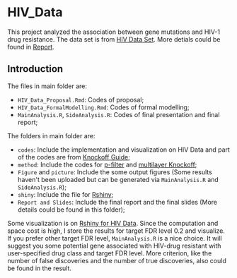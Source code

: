 # HIV_Data
This project analyzed the association between gene mutations and HIV-1 drug resistance. The data set is from [HIV Data Set](http://hivdb.stanford.edu/pages/published_analysis/genophenoPNAS2006). More detials could be found in [Report](https://denglinsui.github.io/reading-note/pdf/Report/HIVReport.pdf).

## Introduction
The files in main folder are:
* `HIV_Data_Proposal.Rmd`: Codes of proposal;
* `HIV_Data_FormalModelling.Rmd`: Codes of formal modelling;
* `MainAnalysis.R`, `SideAnalysis.R`: Codes of final presentation and final report;

The folders in main folder are:
* `codes`: Include the implementation and visualization on HIV Data and part of the codes are from [Knockoff Guide](https://web.stanford.edu/group/candes/knockoffs/);
* `method`: Include the codes for [p-filter](https://www.stat.uchicago.edu/~rina/pfilter.html) and [multilayer Knockoff](https://github.com/ekatsevi/simultaneous-fdp);
* `Figure` and `picture`: Include the some output figures (Some results haven't been uploaded but can be generated via `MainAnalysis.R` and `SideAnalysis.R`);
* `shiny`: Include the file for [Rshiny](https://3mk6f0-linsui-deng.shinyapps.io/HIVDataResistance/);
* `Report and Slides`: Include the final report and the final slides (More details could be found in this folder);

Some visualization is on [Rshiny for HIV Data](https://3mk6f0-linsui-deng.shinyapps.io/HIVDataResistance/). Since the computation and space cost is high, I store the results for target FDR level 0.2 and visualize. If you prefer other target FDR level, `MainAnalysis.R` is a nice choice. It will suggest you some potential gene associated with HIV-drug resistant with user-specified drug class and target FDR level. More criterion, like the number of false discoveries and the number of true discoveries, also could be found in the result.

